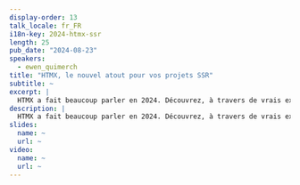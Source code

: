 ```yaml
---
display-order: 13
talk_locale: fr_FR
i18n-key: 2024-htmx-ssr
length: 25
pub_date: "2024-08-23"
speakers:
  - ewen_quimerch
title: "HTMX, le nouvel atout pour vos projets SSR"
subtitle: ~
excerpt: |
  HTMX a fait beaucoup parler en 2024. Découvrez, à travers de vrais exemples, comment cette librairie peut améliorer à la fois l‘expérience utilisateur et la performance d‘un site SSR grâce à des techniques telles que le rendu partiel des pages (composants rendus côté serveur), le lazy loading, le chargement incrémental et le streaming.
description: |
  HTMX a fait beaucoup parler en 2024. Découvrez, à travers de vrais exemples, comment cette librairie peut améliorer à la fois l'expérience utilisateur et la performance d'un site SSR grâce à des techniques telles que le rendu partiel des pages (composants rendus côté serveur), le lazy loading, le chargement incrémental et le streaming. 
slides:
  name: ~
  url: ~
video:
  name: ~
  url: ~
---
```

